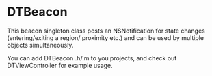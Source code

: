 DTBeacon
========

This beacon singleton class posts an NSNotification for state changes (entering/exiting a region/ proximity etc.)
and can be used by multiple objects simultaneously.

You can add DTBeacon .h/.m to you projects, and check out DTViewController for example usage.
